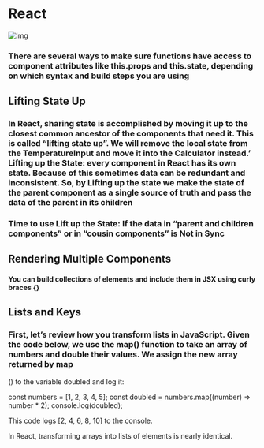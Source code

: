 # React
![img](https://i.ytimg.com/vi/szmS_M-BMls/mqdefault.jpg)

### There are several ways to make sure functions have access to component attributes like this.props and this.state, depending on which syntax and build steps you are using

## Lifting State Up

### In React, sharing state is accomplished by moving it up to the closest common ancestor of the components that need it. This is called “lifting state up”. We will remove the local state from the TemperatureInput and move it into the Calculator instead.’ Lifting up the State: every component in React has its own state. Because of this sometimes data can be redundant and inconsistent. So, by Lifting up the state we make the state of the parent component as a single source of truth and pass the data of the parent in its children

### Time to use Lift up the State: If the data in “parent and children components” or in “cousin components” is Not in Sync

## Rendering Multiple Components

#### You can build collections of elements and include them in JSX using curly braces {}

## Lists and Keys

### First, let’s review how you transform lists in JavaScript. Given the code below, we use the map() function to take an array of numbers and double their values. We assign the new array returned by map

() to the variable doubled and log it:

const numbers = [1, 2, 3, 4, 5]; const doubled = numbers.map((number) => number * 2); console.log(doubled);

This code logs [2, 4, 6, 8, 10] to the console.

In React, transforming arrays into lists of elements is nearly identical.
